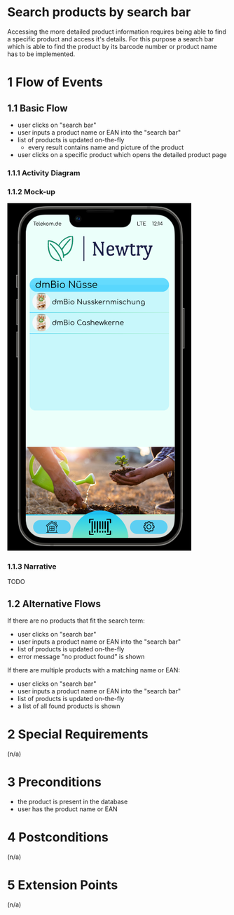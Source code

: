 # Search products by search bar
Accessing the more detailed product information requires being able to find a specific product and access it's details. For this purpose a search bar which is able to find the product by its barcode number or product name has to be implemented.

# 1 Flow of Events
## 1.1 Basic Flow
- user clicks on "search bar"
- user inputs a product name or EAN into the "search bar"
- list of products is updated on-the-fly
    - every result contains name and picture of the product
- user clicks on a specific product which opens the detailed product page

### 1.1.1 Activity Diagram

### 1.1.2 Mock-up
![Mock-up Screenshot](https://github.com/TeamNewtry/NewtryDocumentation/blob/main/resources/Searchbar.png)

### 1.1.3 Narrative
TODO

## 1.2 Alternative Flows
If there are no products that fit the search term:
- user clicks on "search bar"
- user inputs a product name or EAN into the "search bar"
- list of products is updated on-the-fly
- error message "no product found" is shown

If there are multiple products with a matching name or EAN:
- user clicks on "search bar"
- user inputs a product name or EAN into the "search bar"
- list of products is updated on-the-fly 
- a list of all found products is shown


# 2 Special Requirements
(n/a)

# 3 Preconditions
- the product is present in the database
- user has the product name or EAN

# 4 Postconditions
(n/a)
 
# 5 Extension Points
(n/a)

